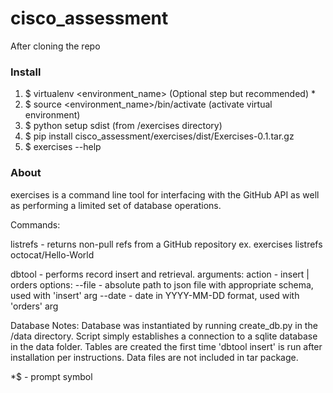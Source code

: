# cisco_assessment
After cloning the repo
### Install
1. $ virtualenv <environment_name> (Optional step but recommended) *
2. $ source <environment_name>/bin/activate (activate virtual environment)
3. $ python setup sdist (from /exercises directory)
4. $ pip install cisco_assessment/exercises/dist/Exercises-0.1.tar.gz
5. $ exercises --help

### About
exercises is a command line tool for interfacing with the GitHub 
API as well as performing a limited set of database operations.

Commands:

listrefs - returns non-pull refs from a GitHub repository
ex. exercises listrefs octocat/Hello-World

dbtool - performs record insert and retrieval.
arguments: action - insert | orders
options: --file - absolute path to json file with appropriate schema, used with 'insert' arg
	 --date - date in YYYY-MM-DD format, used with 'orders' arg

Database Notes:
Database was instantiated by running create_db.py in the /data directory.  Script simply establishes
a connection to a sqlite database in the data folder. Tables are created the first time 'dbtool insert' 
is run after installation per instructions. Data files are not included in tar package.


*$ - prompt symbol
